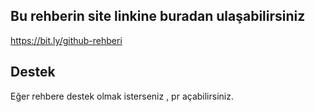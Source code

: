 ## Bu rehberin site linkine buradan ulaşabilirsiniz
https://bit.ly/github-rehberi

## Destek
Eğer rehbere destek olmak isterseniz , pr açabilirsiniz.
